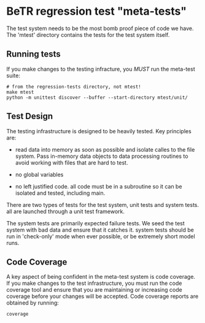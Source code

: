 # BeTR regression test "meta-tests"

The test system needs to be the most bomb proof piece of code we
have. The 'mtest' directory contains the tests for the test system
itself.

## Running tests

If you make changes to the testing infracture, you *MUST* run the meta-test suite:

    # from the regression-tests directory, not mtest!
    make mtest
    python -m unittest discover --buffer --start-directory mtest/unit/


## Test Design

The testing infrastructure is designed to be heavily tested. Key principles are:

* read data into memory as soon as possible and isolate calles to the
  file system. Pass in-memory data objects to data processing routines
  to avoid working with files that are hard to test.

* no global variables

* no left justified code. all code must be in a subroutine so it can
  be isolated and tested, including main.

There are two types of tests for the test system, unit tests and
system tests. all are launched through a unit test framework.

The system tests are primarily expected failure tests. We seed the
test system with bad data and ensure that it catches it. system tests
should be run in 'check-only' mode when ever possible, or be extremely
short model runs.

## Code Coverage

A key aspect of being confident in the meta-test system is code
coverage. If you make changes to the test infrastructure, you must run
the code coverage tool and ensure that you are maintaining or
increasing code coverage before your changes will be accepted. Code
coverage reports are obtained by running:

    coverage
